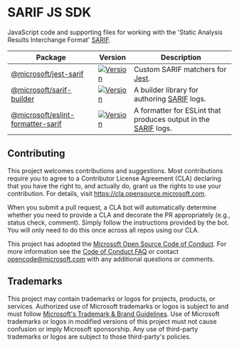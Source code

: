 # SARIF JS SDK

JavaScript code and supporting files for working with the 'Static Analysis Results Interchange Format' [SARIF][sarif].

| Package                                              | Version                                                                                                                     | Description                                          |
| ---------------------------------------------------- | --------------------------------------------------------------------------------------------------------------------------- | ---------------------------------------------------- |
| [@microsoft/jest-sarif][@microsoft/jest-sarif]       | [![Version](https://img.shields.io/npm/v/@microsoft/jest-sarif.svg)](https://npmjs.org/package/@microsoft/jest-sarif)       | Custom SARIF matchers for [Jest][jest].              |
| [@microsoft/sarif-builder][@microsoft/sarif-builder] | [![Version](https://img.shields.io/npm/v/@microsoft/sarif-builder.svg)](https://npmjs.org/package/@microsoft/sarif-builder) | A builder library for authoring [SARIF][sarif] logs. |
| [@microsoft/eslint-formatter-sarif][@microsoft/eslint-formatter-sarif] | [![Version](https://img.shields.io/npm/v/@microsoft/eslint-formatter-sarif.svg)](https://npmjs.org/package/@microsoft/eslint-formatter-sarif) | A formatter for ESLint that produces output in the [SARIF][sarif] logs. |

## Contributing

This project welcomes contributions and suggestions. Most contributions require you to agree to a
Contributor License Agreement (CLA) declaring that you have the right to, and actually do, grant us
the rights to use your contribution. For details, visit https://cla.opensource.microsoft.com.

When you submit a pull request, a CLA bot will automatically determine whether you need to provide
a CLA and decorate the PR appropriately (e.g., status check, comment). Simply follow the instructions
provided by the bot. You will only need to do this once across all repos using our CLA.

This project has adopted the [Microsoft Open Source Code of Conduct](https://opensource.microsoft.com/codeofconduct/).
For more information see the [Code of Conduct FAQ](https://opensource.microsoft.com/codeofconduct/faq/) or
contact [opencode@microsoft.com](mailto:opencode@microsoft.com) with any additional questions or comments.

## Trademarks

This project may contain trademarks or logos for projects, products, or services. Authorized use of Microsoft
trademarks or logos is subject to and must follow
[Microsoft's Trademark & Brand Guidelines](https://www.microsoft.com/en-us/legal/intellectualproperty/trademarks/usage/general).
Use of Microsoft trademarks or logos in modified versions of this project must not cause confusion or imply Microsoft sponsorship.
Any use of third-party trademarks or logos are subject to those third-party's policies.

[@microsoft/jest-sarif]: https://github.com/microsoft/sarif-js-sdk/tree/main/packages/jest-sarif
[@microsoft/sarif-builder]: https://github.com/microsoft/sarif-js-sdk/tree/main/packages/sarif-builder
[@microsoft/eslint-formatter-sarif]: https://github.com/microsoft/sarif-js-sdk/tree/main/packages/eslint-formatter-sarif
[sarif]: https://github.com/oasis-tcs/sarif-spec
[jest]: https://facebook.github.io/jest/
